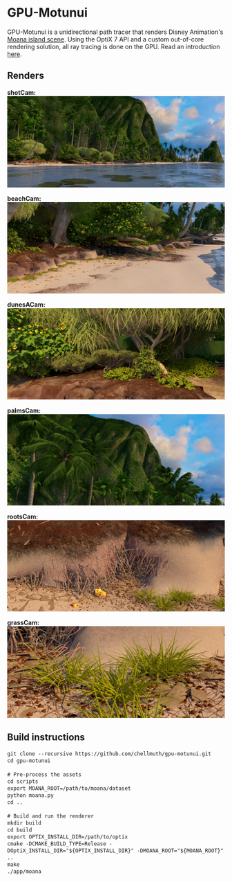 # GPU-Motunui

GPU-Motunui is a unidirectional path tracer that renders Disney Animation's [Moana island scene](https://technology.disneyanimation.com/islandscene/). Using the OptiX 7 API and a custom out-of-core rendering solution, all ray tracing is done on the GPU. Read an introduction [here](https://www.render-blog.com/2020/10/03/gpu-motunui/).

## Renders
**shotCam:**
![shotCam](refs/shotCam.png)

**beachCam:**
![beachCam](refs/beachCam.png)

**dunesACam:**
![dunesACam](refs/dunesACam.png)

**palmsCam:**
![palmsCam](refs/palmsCam.png)

**rootsCam:**
![rootsCam](refs/rootsCam.png)

**grassCam:**
![grassCam](refs/grassCam.png)

## Build instructions
```
git clone --recursive https://github.com/chellmuth/gpu-motunui.git
cd gpu-motunui

# Pre-process the assets
cd scripts
export MOANA_ROOT=/path/to/moana/dataset
python moana.py
cd ..

# Build and run the renderer
mkdir build
cd build
export OPTIX_INSTALL_DIR=/path/to/optix
cmake -DCMAKE_BUILD_TYPE=Release -DOptiX_INSTALL_DIR="${OPTIX_INSTALL_DIR}" -DMOANA_ROOT="${MOANA_ROOT}" ..
make
./app/moana
```
